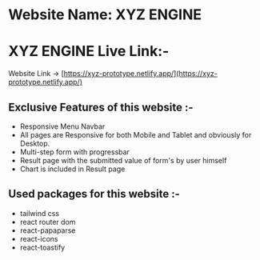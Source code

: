 # Website Name: XYZ ENGINE

# XYZ ENGINE Live Link:-
  Website Link -> [https://xyz-prototype.netlify.app/](https://xyz-prototype.netlify.app/)

## Exclusive Features of this website :-
+ Responsive Menu Navbar
+ All pages are Responsive for both Mobile and Tablet and obviously for Desktop.
+ Multi-step form with progressbar
+ Result page with the submitted value of form's by user himself
+ Chart is included in Result page

## Used packages for this website :-
+ tailwind css
+ react router dom
+ react-papaparse
+ react-icons
+ react-toastify
